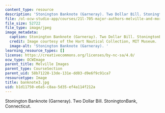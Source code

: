 ```yaml
---
content_type: resource
description: 'Stonington Banknote (Garneray). Two Dollar Bill. StoningtonBank, Connecticut. '
file: /ol-ocw-studio-app/courses/21l-705-major-authors-melville-and-morrison-fall-2003/b1d11750e6a5c8aa5d35ef4a114f212a_banknote3.jpg
file_size: 52722
file_type: image/jpeg
image_metadata:
  caption: Stonington Banknote (Garneray). Two Dollar Bill. StoningtonBank, Connecticut.
  credit: Image courtesy of the Hart Nautical Collection, MIT Museum.
  image-alt: 'Stonington Banknote (Garneray). '
learning_resource_types: []
license: https://creativecommons.org/licenses/by-nc-sa/4.0/
ocw_type: OCWImage
parent_title: Melville Images
parent_type: CourseSection
parent_uid: 58b71220-13de-131e-dd03-d9e6f9c91ca7
resourcetype: Image
title: banknote3.jpg
uid: b1d11750-e6a5-c8aa-5d35-ef4a114f212a
---
```

Stonington Banknote (Garneray). Two Dollar Bill. StoningtonBank, Connecticut. 